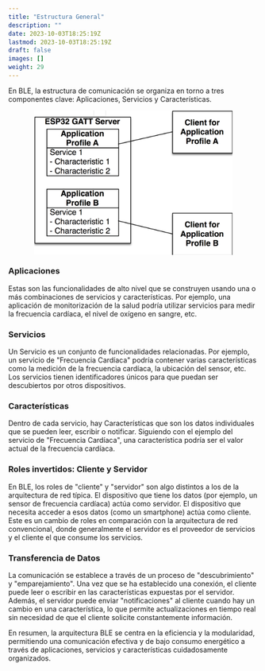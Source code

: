 ```yaml
---
title: "Estructura General"
description: ""
date: 2023-10-03T18:25:19Z
lastmod: 2023-10-03T18:25:19Z
draft: false
images: []
weight: 29
---
```


En BLE, la estructura de comunicación se organiza en torno a tres componentes clave: Aplicaciones, Servicios y Características.

<div align="center"><img src="https://github.com/espressif/esp-idf/raw/master/examples/bluetooth/bluedroid/ble/gatt_server/tutorial/image/GATT_Server_Figure_1.png" width = "400" alt="Application Profiles are used to organize a BLE application in order to implement different functionality for different clients." align=center /> </div>

### Aplicaciones

Estas son las funcionalidades de alto nivel que se construyen usando una o más combinaciones de servicios y características. Por ejemplo, una aplicación de monitorización de la salud podría utilizar servicios para medir la frecuencia cardíaca, el nivel de oxígeno en sangre, etc.

### Servicios

Un Servicio es un conjunto de funcionalidades relacionadas. Por ejemplo, un servicio de "Frecuencia Cardíaca" podría contener varias características como la medición de la frecuencia cardíaca, la ubicación del sensor, etc. Los servicios tienen identificadores únicos para que puedan ser descubiertos por otros dispositivos.

### Características

Dentro de cada servicio, hay Características que son los datos individuales que se pueden leer, escribir o notificar. Siguiendo con el ejemplo del servicio de "Frecuencia Cardíaca", una característica podría ser el valor actual de la frecuencia cardíaca.

### Roles invertidos: Cliente y Servidor

En BLE, los roles de "cliente" y "servidor" son algo distintos a los de la arquitectura de red típica. El dispositivo que tiene los datos (por ejemplo, un sensor de frecuencia cardíaca) actúa como servidor. El dispositivo que necesita acceder a esos datos (como un smartphone) actúa como cliente. Este es un cambio de roles en comparación con la arquitectura de red convencional, donde generalmente el servidor es el proveedor de servicios y el cliente el que consume los servicios.

### Transferencia de Datos

La comunicación se establece a través de un proceso de "descubrimiento" y "emparejamiento". Una vez que se ha establecido una conexión, el cliente puede leer o escribir en las características expuestas por el servidor. Además, el servidor puede enviar "notificaciones" al cliente cuando hay un cambio en una característica, lo que permite actualizaciones en tiempo real sin necesidad de que el cliente solicite constantemente información.

En resumen, la arquitectura BLE se centra en la eficiencia y la modularidad, permitiendo una comunicación efectiva y de bajo consumo energético a través de aplicaciones, servicios y características cuidadosamente organizados.
